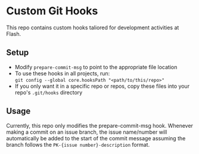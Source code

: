 # Custom Git Hooks
This repo contains custom hooks taliored for development activities at Flash.

## Setup
* Modify `prepare-commit-msg` to point to the appropriate file location
* To use these hooks in all projects, run:<br>
`git config --global core.hooksPath "<path/to/this/repo>"`
* If you only want it in a specific repo or repos, copy these files into your repo's `.git/hooks` directory

## Usage
Currently, this repo only modifies the prepare-commit-msg hook. Whenever making a commit on an issue branch, the issue name/number will automatically
be added to the start of the commit message assuming the branch follows the `PK-{issue number}-description` format.
